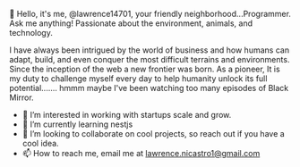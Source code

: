 👋 Hello, it's me, @lawrence14701, your friendly neighborhood...Programmer. Ask me anything! Passionate about the environment, animals, and technology.

I have always been intrigued by the world of business and how humans can adapt, build, and even conquer the most difficult 
terrains and environments. Since the inception of the web a new frontier was born. As a pioneer, 
It is my duty to challenge myself every day to help humanity unlock its full potential....... hmmm maybe I've been watching too many episodes of Black Mirror.  
- 👀 I’m interested in working with startups scale and grow.
- 🌱 I’m currently learning nestjs
- 💞️ I’m looking to collaborate on cool projects, so reach out if you have a cool idea.
- 📫 How to reach me, email me at lawrence.nicastro1@gmail.com

<!---
lawrence14701/lawrence14701 is a ✨ special ✨ repository because its `README.md` (this file) appears on your GitHub profile.
You can click the Preview link to take a look at your changes.
--->
